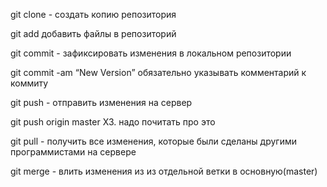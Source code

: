 git clone - создать копию репозитория

git add добавить файлы в репозиторий

git commit - зафиксировать изменения в локальном репозитории

git commit -am “New Version” обязательно указывать комментарий к коммиту

git push - отправить изменения на сервер

git push origin master ХЗ. надо почитать про это

git pull - получить все изменения, которые были сделаны другими программистами на сервере

git merge - влить изменения из из отдельной ветки в основную(master)